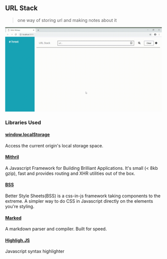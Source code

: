 ## URL Stack
> one way of storing url and making notes about it

<p align="center">
    <img src="https://github.com/dnErf/url-stack/blob/master/assets/urlStack.gif" alt="app demo">
</p>

### Libraries Used

#### [window.localStorage](https://developer.mozilla.org/en-US/docs/Web/API/Window/localStorage)
Access the current origin's local storage space.

#### [Mithril](https://mithril.js.org)
A Javascript Framework for Building Brilliant Applications. It's small (< 8kb gzip), fast and provides routing and XHR utilities out of the box.

#### [BSS](https://github.com/porsager/bss)
Better Style Sheets(BSS) is a css-in-js framework taking components to the extreme. A simpler way to do CSS in Javascript directly on the elements you're styling. 

#### [Marked](https://marked.js.org/)
A markdown parser and compiler. Built for speed.

#### [Highligh.JS](https://highlightjs.org/)
Javascript syntax highlighter
